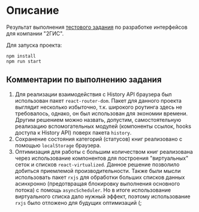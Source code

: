 # Описание

Результат выполнения [тестового задания](https://github.com/lastw/test-task) по разработке интерфейсов для компании "2ГИС".

Для запуска проекта:
```
npm install
npm run start
```

## Комментарии по выполнению задания

1. Для реализации взаимодействия с History API браузера был использован пакет `react-router-dom`. Пакет для данного проекта выглядит несколько избыточно, т.к. широкого роутинга здесь не требовалось, однако, он был использован для экономии времени. Другим решением можно назвать, допустим, самостоятельную реализацию вспомогательных модулей (компоненты ссылок, hooks доступа к History API) поверх пакета `history`.
2. Сохранение состояния категорий (статусов) книг реализовано с помощью `localStorage` браузера.
3. Оптимизация для работы с большим количеством книг реализована через использование компонентов для построения "виртуальных" сеток и списков `react-virtualized`. Данное решение позволило добиться приемлемой производительности. Также были мысли использовать пакет `rxjs` для обработки больших списков данных асинхронно (предотвращая блокировку выполнения основного потока) с помощь `asyncScheduler`. Но в итоге использование виртуального списка дало нужный эффект, поэтому использование `rxjs` было отложено для будущих оптимизаций (;
